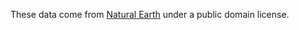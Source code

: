 These data come from [Natural Earth](https://www.naturalearthdata.com) under a public domain license.